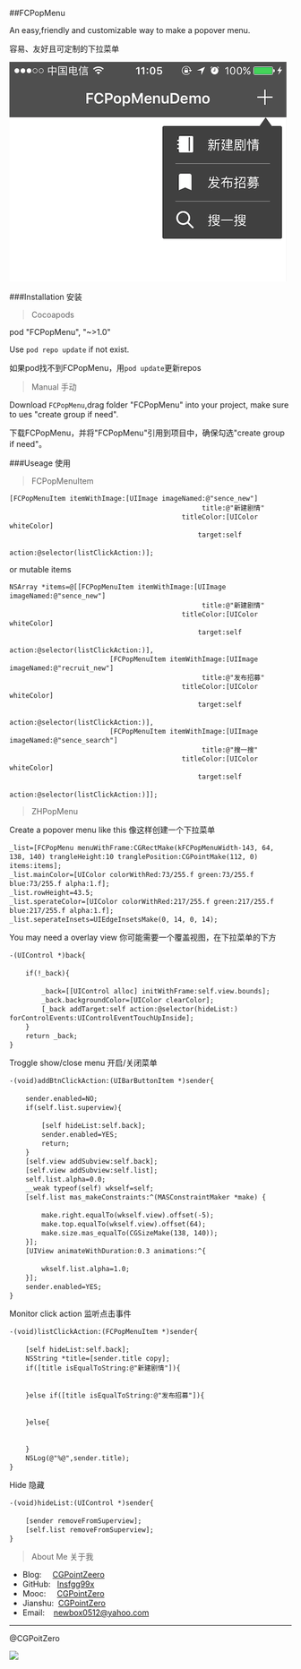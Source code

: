 ##FCPopMenu

An easy,friendly and customizable way to make a popover menu.

容易、友好且可定制的下拉菜单

![Effection](./demo.png)

###Installation 安装
>Cocoapods

pod "FCPopMenu", "~>1.0"

Use `pod repo update` if not exist.

如果pod找不到FCPopMenu，用`pod update`更新repos

>Manual 手动

Download `FCPopMenu`,drag folder "FCPopMenu" into your project, make sure to ues "create group if need".

下载FCPopMenu，并将"FCPopMenu"引用到项目中，确保勾选"create group if need"。

###Useage 使用

>FCPopMenuItem


```
[FCPopMenuItem itemWithImage:[UIImage imageNamed:@"sence_new"]
                                                title:@"新建剧情"
                                           titleColor:[UIColor whiteColor]
                                               target:self
                                               action:@selector(listClickAction:)];
```
or mutable items
```
NSArray *items=@[[FCPopMenuItem itemWithImage:[UIImage imageNamed:@"sence_new"]
                                                title:@"新建剧情"
                                           titleColor:[UIColor whiteColor]
                                               target:self
                                               action:@selector(listClickAction:)],
                         [FCPopMenuItem itemWithImage:[UIImage imageNamed:@"recruit_new"]
                                                title:@"发布招募"
                                           titleColor:[UIColor whiteColor]
                                               target:self
                                               action:@selector(listClickAction:)],
                         [FCPopMenuItem itemWithImage:[UIImage imageNamed:@"sence_search"]
                                                title:@"搜一搜"
                                           titleColor:[UIColor whiteColor]
                                               target:self
                                               action:@selector(listClickAction:)]];
```

>ZHPopMenu

Create a popover menu like this
像这样创建一个下拉菜单

```
_list=[FCPopMenu menuWithFrame:CGRectMake(kFCPopMenuWidth-143, 64, 138, 140) trangleHeight:10 tranglePosition:CGPointMake(112, 0) items:items];
_list.mainColor=[UIColor colorWithRed:73/255.f green:73/255.f blue:73/255.f alpha:1.f];
_list.rowHeight=43.5;
_list.sperateColor=[UIColor colorWithRed:217/255.f green:217/255.f blue:217/255.f alpha:1.f];
_list.seperateInsets=UIEdgeInsetsMake(0, 14, 0, 14);
```
You may need a overlay view
你可能需要一个覆盖视图，在下拉菜单的下方
```
-(UIControl *)back{
    
    if(!_back){
        
        _back=[[UIControl alloc] initWithFrame:self.view.bounds];
        _back.backgroundColor=[UIColor clearColor];
        [_back addTarget:self action:@selector(hideList:) forControlEvents:UIControlEventTouchUpInside];
    }
    return _back;
}
```
Troggle show/close menu
开启/关闭菜单

```
-(void)addBtnClickAction:(UIBarButtonItem *)sender{
    
    sender.enabled=NO;
    if(self.list.superview){
        
        [self hideList:self.back];
        sender.enabled=YES;
        return;
    }
    [self.view addSubview:self.back];
    [self.view addSubview:self.list];
    self.list.alpha=0.0;
    __weak typeof(self) wkself=self;
    [self.list mas_makeConstraints:^(MASConstraintMaker *make) {
        
        make.right.equalTo(wkself.view).offset(-5);
        make.top.equalTo(wkself.view).offset(64);
        make.size.mas_equalTo(CGSizeMake(138, 140));
    }];
    [UIView animateWithDuration:0.3 animations:^{
        
        wkself.list.alpha=1.0;
    }];
    sender.enabled=YES;
}
```
Monitor click action
监听点击事件

```
-(void)listClickAction:(FCPopMenuItem *)sender{
    
    [self hideList:self.back];
    NSString *title=[sender.title copy];
    if([title isEqualToString:@"新建剧情"]){
        
        
    }else if([title isEqualToString:@"发布招募"]){
        
        
    }else{
        

    }
    NSLog(@"%@",sender.title);
}
```

Hide
隐藏
```
-(void)hideList:(UIControl *)sender{
    
    [sender removeFromSuperview];
    [self.list removeFromSuperview];
}
```
>About Me 关于我

- Blog:     [CGPointZeero](http://cgpointzero.top)
- GitHub:   [Insfgg99x](https://github.com/Insfgg99x)
- Mooc:     [CGPointZero](http://www.imooc.com/u/3909164/articles)
- Jianshu:  [CGPointZero](http://www.jianshu.com/users/c3f2e8c87dc4/latest_articles)
- Email:    [newbox0512@yahoo.com](mailto:newbox0512@yahoo.com)

-------------------------------------------------------------
@CGPoitZero

![](http://upload-images.jianshu.io/upload_images/937405-e91a649f7a7df2a0.jpeg?imageMogr2/auto-orient/strip%7CimageView2/2/w/1240)
